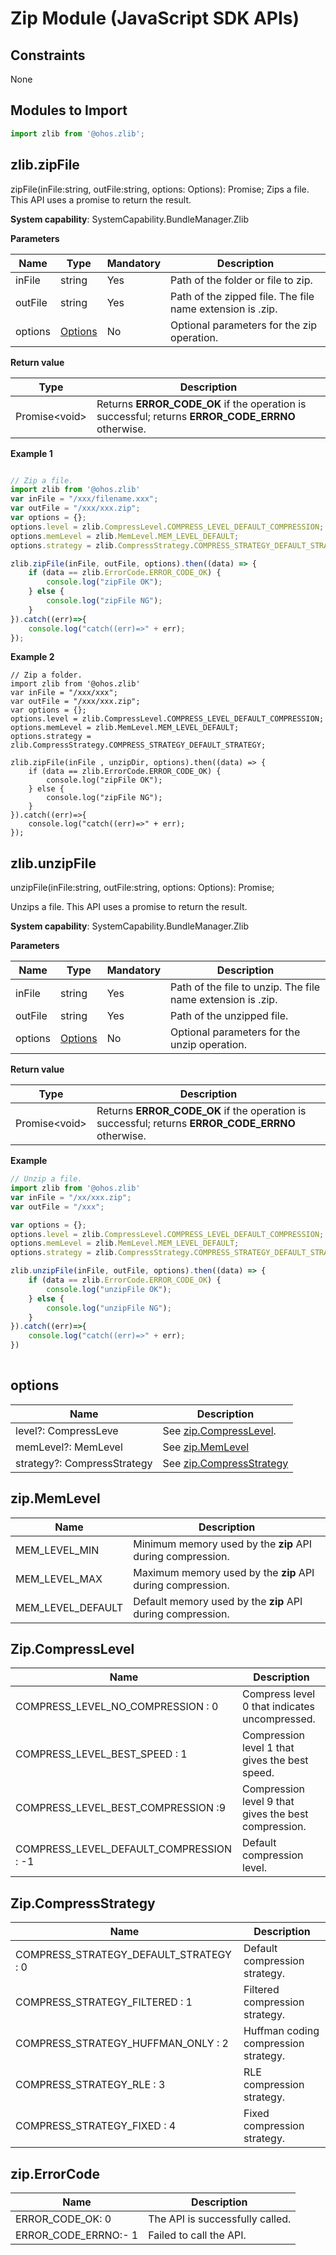 # Zip Module (JavaScript SDK APIs)

## Constraints
None
## Modules to Import

```javascript
import zlib from '@ohos.zlib';
```

## zlib.zipFile
zipFile(inFile:string, outFile:string, options: Options): Promise<void>;
Zips a file. This API uses a promise to return the result.

**System capability**: SystemCapability.BundleManager.Zlib

**Parameters**

| Name   | Type                               | Mandatory| Description                                       |
| ------- | ----------------------------------- | ---- | ------------------------------------------- |
| inFile  | string                              | Yes  | Path of the folder or file to zip.           |
| outFile | string                              | Yes  | Path of the zipped file. The file name extension is .zip.|
| options | [Options](#options)| No  | Optional parameters for the zip operation.                             |

**Return value**

| Type          | Description                                                |
| -------------- | ---------------------------------------------------- |
| Promise\<void> | Returns **ERROR_CODE_OK** if the operation is successful; returns **ERROR_CODE_ERRNO** otherwise.|

**Example 1**

```javascript

// Zip a file.
import zlib from '@ohos.zlib'
var inFile = "/xxx/filename.xxx";
var outFile = "/xxx/xxx.zip";
var options = {};
options.level = zlib.CompressLevel.COMPRESS_LEVEL_DEFAULT_COMPRESSION;
options.memLevel = zlib.MemLevel.MEM_LEVEL_DEFAULT;
options.strategy = zlib.CompressStrategy.COMPRESS_STRATEGY_DEFAULT_STRATEGY;

zlib.zipFile(inFile, outFile, options).then((data) => {
    if (data == zlib.ErrorCode.ERROR_CODE_OK) {
        console.log("zipFile OK");
    } else {
        console.log("zipFile NG");
    }
}).catch((err)=>{
    console.log("catch((err)=>" + err);
});

```

**Example 2**

```
// Zip a folder.
import zlib from '@ohos.zlib'
var inFile = "/xxx/xxx";
var outFile = "/xxx/xxx.zip";
var options = {};
options.level = zlib.CompressLevel.COMPRESS_LEVEL_DEFAULT_COMPRESSION;
options.memLevel = zlib.MemLevel.MEM_LEVEL_DEFAULT;
options.strategy = zlib.CompressStrategy.COMPRESS_STRATEGY_DEFAULT_STRATEGY;

zlib.zipFile(inFile , unzipDir, options).then((data) => {
    if (data == zlib.ErrorCode.ERROR_CODE_OK) {
        console.log("zipFile OK");
    } else {
        console.log("zipFile NG");
    }
}).catch((err)=>{
    console.log("catch((err)=>" + err);
});
```

## zlib.unzipFile

unzipFile(inFile:string, outFile:string, options: Options): Promise<void>;

Unzips a file. This API uses a promise to return the result.

**System capability**: SystemCapability.BundleManager.Zlib

**Parameters**

| Name   | Type                               | Mandatory| Description                               |
| ------- | ----------------------------------- | ---- | ----------------------------------- |
| inFile  | string                              | Yes  | Path of the file to unzip. The file name extension is .zip.|
| outFile | string                              | Yes  | Path of the unzipped file.                 |
| options | [Options](#options)| No  | Optional parameters for the unzip operation.                     |

**Return value**

| Type          | Description                                                        |
| -------------- | ------------------------------------------------------------ |
| Promise\<void> | Returns **ERROR_CODE_OK** if the operation is successful; returns **ERROR_CODE_ERRNO** otherwise.|

**Example**

```javascript
// Unzip a file.
import zlib from '@ohos.zlib'
var inFile = "/xx/xxx.zip";
var outFile = "/xxx";

var options = {};
options.level = zlib.CompressLevel.COMPRESS_LEVEL_DEFAULT_COMPRESSION;
options.memLevel = zlib.MemLevel.MEM_LEVEL_DEFAULT;
options.strategy = zlib.CompressStrategy.COMPRESS_STRATEGY_DEFAULT_STRATEGY;

zlib.unzipFile(inFile, outFile, options).then((data) => {
    if (data == zlib.ErrorCode.ERROR_CODE_OK) {
        console.log("unzipFile OK");
    } else {
        console.log("unzipFile NG");
    }
}).catch((err)=>{
    console.log("catch((err)=>" + err);
})
	
```

## options

| Name                       | Description                                                        |
| --------------------------- | ------------------------------------------------------------ |
| level?: CompressLeve        | See [zip.CompressLevel](#zip.CompressLevel).|
| memLevel?: MemLevel         | See [zip.MemLevel](#zip.MemLevel)       |
| strategy?: CompressStrategy | See [zip.CompressStrategy](#zip.CompressStrategy)|

## zip.MemLevel

| Name                       | Description                                                        |
| ----------------- | -------------------------------- |
| MEM_LEVEL_MIN     | Minimum memory used by the **zip** API during compression.|
| MEM_LEVEL_MAX     | Maximum memory used by the **zip** API during compression.|
| MEM_LEVEL_DEFAULT | Default memory used by the **zip** API during compression.|

## Zip.CompressLevel

| Name                                   | Description             |
| --------------------------------------- | ----------------- |
| COMPRESS_LEVEL_NO_COMPRESSION : 0       | Compress level 0 that indicates uncompressed.|
| COMPRESS_LEVEL_BEST_SPEED : 1           | Compression level 1 that gives the best speed. |
| COMPRESS_LEVEL_BEST_COMPRESSION :9      | Compression level 9 that gives the best compression.     |
| COMPRESS_LEVEL_DEFAULT_COMPRESSION : -1| Default compression level.     |

## Zip.CompressStrategy

| Name                                  | Description                    |
| -------------------------------------- | ------------------------ |
| COMPRESS_STRATEGY_DEFAULT_STRATEGY : 0 | Default compression strategy.            |
| COMPRESS_STRATEGY_FILTERED : 1         | Filtered compression strategy.|
| COMPRESS_STRATEGY_HUFFMAN_ONLY : 2     | Huffman coding compression strategy.  |
| COMPRESS_STRATEGY_RLE : 3              | RLE compression strategy.        |
| COMPRESS_STRATEGY_FIXED : 4            | Fixed compression strategy.          |

## zip.ErrorCode

| Name                | Description        |
| -------------------- | ------------ |
| ERROR_CODE_OK: 0     | The API is successfully called.|
| ERROR_CODE_ERRNO:- 1 | Failed to call the API.|
